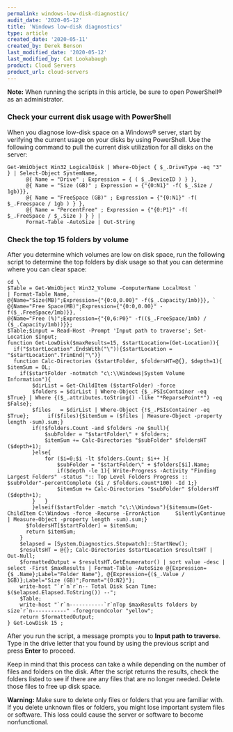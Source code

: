 ```yaml
---
permalink: windows-low-disk-diagnostic/
audit_date: '2020-05-12'
title: 'Windows low-disk diagnostics'
type: article
created_date: '2020-05-11'
created_by: Derek Benson
last_modified_date: '2020-05-12'
last_modified_by: Cat Lookabaugh
product: Cloud Servers
product_url: cloud-servers
---
```


**Note:** When running the scripts in this article, be sure to open PowerShell&reg; as an administrator.

### Check your current disk usage with PowerShell

When you diagnose low-disk space on a Windows&reg; server, start by verifying the current usage on your
disks by using PowerShell. Use the following command to pull the current disk utilization for all disks
on the server:

    Get-WmiObject Win32_LogicalDisk | Where-Object { $_.DriveType -eq "3" } | Select-Object SystemName,
          @{ Name = "Drive" ; Expression = { ( $_.DeviceID ) } },
          @{ Name = "Size (GB)" ; Expression = {"{0:N1}" -f( $_.Size / 1gb)}},
          @{ Name = "FreeSpace (GB)" ; Expression = {"{0:N1}" -f( $_.Freespace / 1gb ) } },
          @{ Name = "PercentFree" ; Expression = {"{0:P1}" -f( $_.FreeSpace / $_.Size ) } } |
          Format-Table -AutoSize | Out-String

### Check the top 15 folders by volume

After you determine which volumes are low on disk space, run the following script to determine the top
folders by disk usage so that you can determine where you can clear space:


    cd \
    $Table = Get-WmiObject Win32_Volume -ComputerName LocalHost `
    | Format-Table Name, `
    @{Name="Size(MB)";Expression={"{0:0,0.00}" -f($_.Capacity/1mb)}}, `
    @{Name="Free Space(MB)";Expression={"{0:0,0.00}" -f($_.FreeSpace/1mb)}}, `
    @{Name="Free (%)";Expression={"{0,6:P0}" -f(($_.FreeSpace/1mb) / ($_.Capacity/1mb))}};
    $Table;$input = Read-Host -Prompt 'Input path to traverse'; Set-Location $Input;
    function Get-LowDisk($maxResults=15, $startLocation=(Get-Location)){
      if("$startLocation".EndsWith("\")){$startLocation = "$startLocation".TrimEnd("\")}
      function Calc-Directories ($startFolder, $foldersHT=@{}, $depth=1){    $itemSum = 0L;
        if($startFolder -notmatch "c\:\\Windows|System Volume Information"){
            $dirList = Get-ChildItem ($startFolder) -force
            $folders = $dirList | Where-Object {$_.PSIsContainer -eq $True} | Where {($_.attributes.toString() -like "*ReparsePoint*") -eq $False};
            $files   = $dirList | Where-Object {!$_.PSIsContainer -eq $True};      if($files){$itemSum = ($files | Measure-Object -property length -sum).sum;}
            if(!$folders.Count -and $folders -ne $null){
                $subFolder = "$startFolder\" + $folders;
                $itemSum += Calc-Directories "$subFolder" $foldersHT ($depth+1);
            }else{
                for ($i=0;$i -lt $folders.Count; $i++ ){
                    $subFolder = "$startFolder\" + $folders[$i].Name;
                    if($depth -le 1){ Write-Progress -Activity "Finding Largest Folders" -status ":: Top Level Folders Progress :: $subFolder"-percentComplete ($i / $folders.count*100) -Id 1;}
                    $itemSum += Calc-Directories "$subFolder" $foldersHT ($depth+1);
            }   }
            }elseif($startFolder -match "c\:\\Windows"){$itemsum=(Get-ChildItem C:\Windows -force -Recurse -ErrorAction     SilentlyContinue | Measure-Object -property length -sum).sum;}
          $foldersHT[$startFolder] = $itemSum;
          return $itemSum;
        }
        $elapsed = [System.Diagnostics.Stopwatch]::StartNew();
        $resultsHT = @{}; Calc-Directories $startLocation $resultsHT | Out-Null;
        $formattedOutput = $resultsHT.GetEnumerator() | sort value -desc | select -First $maxResults | Format-Table -AutoSize @{Expression={$_.Name};Label="Folder Name"}, @{Expression={($_.Value / 1GB)};Label="Size (GB)";Format="{0:N2}"};
        write-host "`r`n`r`n-- Total Disk Scan Time: $($elapsed.Elapsed.ToString()) --";
        $Table;
        write-host "`r`n-----------`r`nTop $maxResults folders by size`r`n-----------" -foregroundcolor "yellow";
        return $formattedOutput;
    } Get-LowDisk 15 ;

After you run the script, a message prompts you to **Input path to traverse**. Type in the drive letter 
that you found by using the previous script and press **Enter** to proceed. 

Keep in mind that this process can take a while depending on the number of files and folders on the disk. After
the script returns the results, check the folders listed to see if there are any files that are no longer
needed. Delete those files to free up disk space.

**Warning:** Make sure to delete only files or folders that you are familiar with. If you delete unknown files or
folders, you might lose important system files or software. This loss could cause the server or software to become
nonfunctional.

